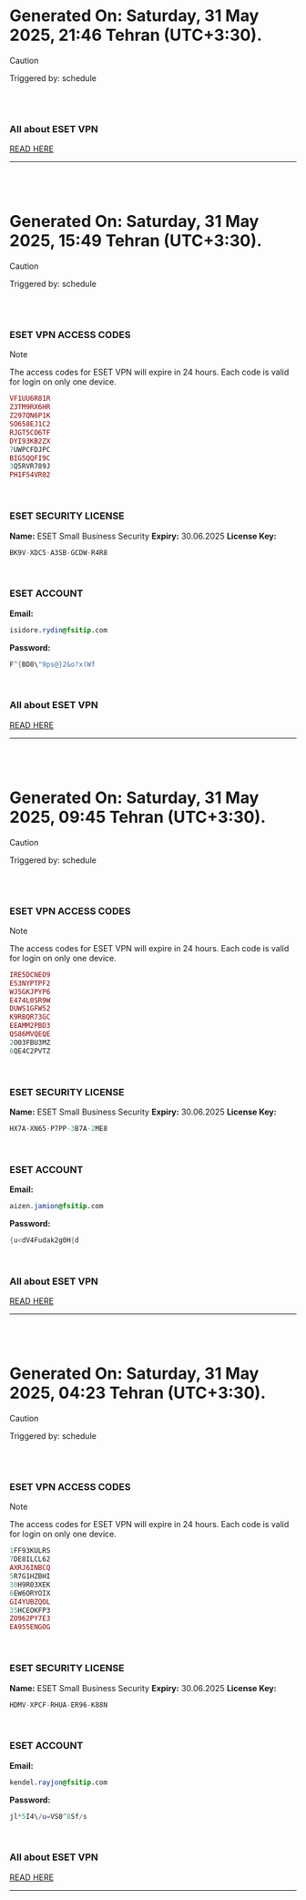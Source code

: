 # Generated On: Saturday, 31 May 2025, 21:46 Tehran (UTC+3:30).

> [!CAUTION]
> Triggered by: schedule

<br><br>

### All about ESET VPN

[READ HERE](https://t.me/F_NiREvil/2113)

---

<br><br>

# Generated On: Saturday, 31 May 2025, 15:49 Tehran (UTC+3:30).

> [!CAUTION]
> Triggered by: schedule

<br><br>

### ESET VPN ACCESS CODES

> [!NOTE]
> The access codes for ESET VPN will expire in 24 hours.
> Each code is valid for login on only one device.

```ruby
VF1UU6R81R
Z3TM9RX6HR
Z297QN6P1K
SO658EJ1C2
RJGT5CO6TF
DYI93KB2ZX
7UWPCFDJPC
BIG5QQFI9C
3Q5RVR789J
PH1F54VR02
```

<br>

### ESET SECURITY LICENSE

**Name:** ESET Small Business Security
**Expiry:** 30.06.2025
**License Key:**

```POV-Ray SDL
BK9V-XDC5-A3SB-GCDW-R4R8
```

<br>

### ESET ACCOUNT

**Email:**

```CSS
isidore.rydin@fsitip.com
```

**Password:**

```POV-Ray SDL
F^{BD8\"9ps@}2&o?x(Wf
```

<br>

### All about ESET VPN

[READ HERE](https://t.me/F_NiREvil/2113)

---

<br><br>

# Generated On: Saturday, 31 May 2025, 09:45 Tehran (UTC+3:30).

> [!CAUTION]
> Triggered by: schedule

<br><br>

### ESET VPN ACCESS CODES

> [!NOTE]
> The access codes for ESET VPN will expire in 24 hours.
> Each code is valid for login on only one device.

```ruby
IRE5DCNEO9
ES3NYPTPF2
WJ5GKJPYP6
E474L0SR9W
DUWS1GFW52
K9RBQR73GC
EEAMM2PBD3
QS86MVQEQE
2O03FBU3MZ
6QE4C2PVTZ
```

<br>

### ESET SECURITY LICENSE

**Name:** ESET Small Business Security
**Expiry:** 30.06.2025
**License Key:**

```POV-Ray SDL
HX7A-XN65-P7PP-3B7A-2ME8
```

<br>

### ESET ACCOUNT

**Email:**

```CSS
aizen.jamion@fsitip.com
```

**Password:**

```POV-Ray SDL
{u<dV4Fudak2g0H{d
```

<br>

### All about ESET VPN

[READ HERE](https://t.me/F_NiREvil/2113)

---

<br><br>

# Generated On: Saturday, 31 May 2025, 04:23 Tehran (UTC+3:30).

> [!CAUTION]
> Triggered by: schedule

<br><br>

### ESET VPN ACCESS CODES

> [!NOTE]
> The access codes for ESET VPN will expire in 24 hours.
> Each code is valid for login on only one device.

```ruby
1FF93KULRS
7DE8ILCL62
AXRJ6INBCQ
5R7G1HZBHI
30H9R03XEK
6EW6ORYOIX
GI4YUBZQOL
35HCEOKFP3
ZO962PY7E3
EA955ENGOG
```

<br>

### ESET SECURITY LICENSE

**Name:** ESET Small Business Security
**Expiry:** 30.06.2025
**License Key:**

```POV-Ray SDL
HDMV-XPCF-RHUA-ER96-K88N
```

<br>

### ESET ACCOUNT

**Email:**

```CSS
kendel.rayjon@fsitip.com
```

**Password:**

```POV-Ray SDL
jl*5I4\/u=VS0^8Sf/s
```

<br>

### All about ESET VPN

[READ HERE](https://t.me/F_NiREvil/2113)

---

<br><br>

